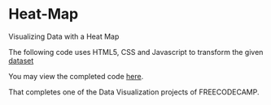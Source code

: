 # Heat-Map
Visualizing Data with a Heat Map

The following code uses HTML5, CSS and Javascript to transform the given
[dataset](https://raw.githubusercontent.com/freeCodeCamp/ProjectReferenceData/master/global-temperature.json)

You may view the completed code [here](https://sh1k44r.github.io/Heat-Map/).

That completes one of the Data Visualization projects of FREECODECAMP.
